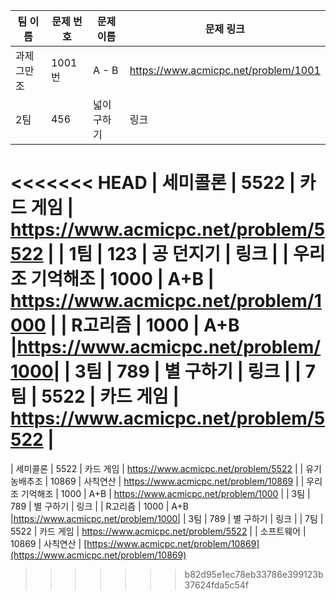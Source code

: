 | 팀 이름 | 문제 번호 | 문제 이름   | 문제 링크 |
| ------- | --------- | ----------- | --------- |
| 과제그만조 | 1001번 | A - B | https://www.acmicpc.net/problem/1001 |
| 2팀     | 456       | 넓이 구하기 | 링크      |
<<<<<<< HEAD
| 세미콜론     | 5522 | 카드 게임   | https://www.acmicpc.net/problem/5522      |
| 1팀     | 123 | 공 던지기   | 링크      |
| 우리조 기억해조 | 1000      | A+B | https://www.acmicpc.net/problem/1000      |
| R고리즘 | 1000 | A+B         |https://www.acmicpc.net/problem/1000|
| 3팀     | 789 | 별 구하기   | 링크      |
| 7팀     | 5522 | 카드 게임   | https://www.acmicpc.net/problem/5522      |
=======
| 세미콜론     | 5522       | 카드 게임   | https://www.acmicpc.net/problem/5522      |
| 유기농배추조 | 10869    | 사칙연산   |     https://www.acmicpc.net/problem/10869 |
| 우리조 기억해조     | 1000      | A+B | https://www.acmicpc.net/problem/1000      |
| 3팀     | 789       | 별 구하기   | 링크      |
| R고리즘 | 1000      | A+B         |https://www.acmicpc.net/problem/1000|
| 3팀     | 789       | 별 구하기   | 링크      |
| 7팀     | 5522       | 카드 게임   | https://www.acmicpc.net/problem/5522      |
| 소프트웨어 | 10869      | 사칙연산 | [https://www.acmicpc.net/problem/10869](https://www.acmicpc.net/problem/10869)
>>>>>>> b82d95e1ec78eb33786e399123b37624fda5c54f
